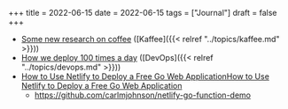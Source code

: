 +++
title = 2022-06-15
date = 2022-06-15
tags = ["Journal"]
draft = false
+++

-   [Some new research on coffee](https://www.nytimes.com/2022/06/01/well/eat/coffee-study-lower-dying-risk.amp.html) ([Kaffee]({{< relref "../topics/kaffee.md" >}}))
-   [How we deploy 100 times a day](https://monzo.com/blog/2022/05/16/how-we-deploy-to-production-over-100-times-a-day) ([DevOps]({{< relref "../topics/devops.md" >}}))
-   [How to Use Netlify to Deploy a Free Go Web ApplicationHow to Use Netlify to Deploy a Free Go Web Application](https://blog.carlmjohnson.net/post/2020/how-to-host-golang-on-netlify-for-free/https://blog.carlmjohnson.net/post/2020/how-to-host-golang-on-netlify-for-free/)
    -   <https://github.com/carlmjohnson/netlify-go-function-demo>
